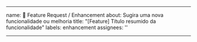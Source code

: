 
---
name: 📌 Feature Request / Enhancement
about: Sugira uma nova funcionalidade ou melhoria
title: "[Feature] Título resumido da funcionalidade"
labels: enhancement
assignees: ''

---
